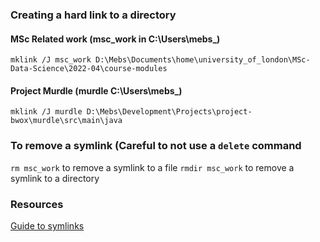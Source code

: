 
### Creating a hard link to a directory

#### MSc Related work (msc_work in C:\Users\mebs_)
`mklink /J msc_work D:\Mebs\Documents\home\university_of_london\MSc-Data-Science\2022-04\course-modules`

#### Project Murdle (murdle C:\Users\mebs_) 
`mklink /J murdle D:\Mebs\Development\Projects\project-bwox\murdle\src\main\java`


### To remove a symlink (Careful to not use a `delete` command
`rm msc_work` to remove a symlink to a file
`rmdir msc_work` to remove a symlink to a directory


### Resources
[Guide to symlinks](https://www.howtogeek.com/howto/16226/complete-guide-to-symbolic-links-symlinks-on-windows-or-linux/)
